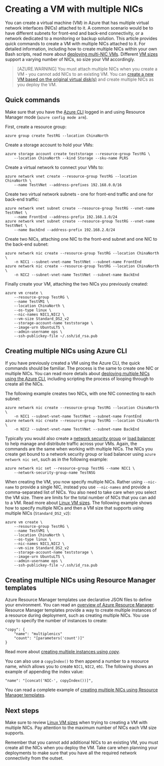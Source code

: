 <properties
   pageTitle="Configure multiple NICs on a Linux VM | Azure"
   description="Learn how to create a VM with multiple NICs attached to it using the Azure CLI or Resource Manager templates."
   services="virtual-machines-linux"
   documentationCenter=""
   authors="iainfoulds"
   manager="timlt"
   editor=""/>

<tags
   ms.service="virtual-machines-linux"
   ms.devlang="na"
   ms.topic="article"
   ms.tgt_pltfrm="vm-linux"
   ms.workload="infrastructure"
   ms.date="08/02/2016"
   wacn.date=""
   ms.author="iainfou"/>

# Creating a VM with multiple NICs
You can create a virtual machine (VM) in Azure that has multiple virtual network interfaces (NICs) attached to it. A common scenario would be to have different subnets for front-end and back-end connectivity, or a network dedicated to a monitoring or backup solution. This article provides quick commands to create a VM with multiple NICs attached to it. For detailed information, including how to create multiple NICs within your own Bash scripts, read more about [deploying multi-NIC VMs](/documentation/articles/virtual-network-deploy-multinic-arm-cli/). Different [VM sizes](/documentation/articles/virtual-machines-linux-sizes/) support a varying number of NICs, so size your VM accordingly.

>[AZURE.WARNING] You must attach multiple NICs when you create a VM - you cannot add NICs to an existing VM. You can [create a new VM based on the original virtual disk(s)](/documentation/articles/virtual-machines-linux-copy-vm/) and create multiple NICs as you deploy the VM.

## Quick commands
Make sure that you have the [Azure CLI](/documentation/articles/xplat-cli-install/) logged in and using Resource Manager mode (`azure config mode arm`).

First, create a resource group:

    azure group create TestRG --location ChinaNorth

Create a storage account to hold your VMs:

    azure storage account create teststorage --resource-group TestRG \
        --location ChinaNorth --kind Storage --sku-name PLRS

Create a virtual network to connect your VMs to:

    azure network vnet create --resource-group TestRG --location ChinaNorth \
        --name TestVNet --address-prefixes 192.168.0.0/16 

Create two virtual network subnets - one for front-end traffic and one for back-end traffic:

    azure network vnet subnet create --resource-group TestRG --vnet-name TestVNet \
        --name FrontEnd --address-prefix 192.168.1.0/24
    azure network vnet subnet create --resource-group TestRG --vnet-name TestVNet \
        --name BackEnd --address-prefix 192.168.2.0/24

Create two NICs, attaching one NIC to the front-end subnet and one NIC to the back-end subnet:

    azure network nic create --resource-group TestRG --location ChinaNorth \
        -n NIC1 --subnet-vnet-name TestVNet --subnet-name FrontEnd
    azure network nic create --resource-group TestRG --location ChinaNorth \
        -n NIC2 --subnet-vnet-name TestVNet --subnet-name BackEnd

Finally create your VM, attaching the two NICs you previously created:

    azure vm create \            
        --resource-group TestRG \
        --name TestVM1 \
        --location ChinaNorth \
        --os-type linux \
        --nic-names NIC1,NIC2 \
        --vm-size Standard_DS2_v2
        --storage-account-name teststorage \
        --image-urn UbuntuLTS \
        --admin-username ops \
        --ssh-publickey-file ~/.ssh/id_rsa.pub

## Creating multiple NICs using Azure CLI
If you have previously created a VM using the Azure CLI, the quick commands should be familiar. The process is the same to create one NIC or multiple NICs. You can read more details about [deploying multiple NICs using the Azure CLI](/documentation/articles/virtual-network-deploy-multinic-arm-cli/), including scripting the process of looping through to create all the NICs.

The following example creates two NICs, with one NIC connecting to each subnet:

    azure network nic create --resource-group TestRG --location ChinaNorth \
        -n NIC1 --subnet-vnet-name TestVNet --subnet-name FrontEnd
    azure network nic create --resource-group TestRG --location ChinaNorth \
        -n NIC2 --subnet-vnet-name TestVNet --subnet-name BackEnd

Typically you would also create a [network security group](/documentation/articles/virtual-networks-nsg/) or [load balancer](/documentation/articles/load-balancer-overview/) to help manage and distribute traffic across your VMs. Again, the commands are the same when working with multiple NICs. The NICs you create get bound to a network security group or load balancer using `azure network nic set`, such as in the following example:

    azure network nic set --resource-group TestRG --name NIC1 \
        --network-security-group-name TestNSG

When creating the VM, you now specify multiple NICs. Rather using `--nic-name` to provide a single NIC, instead you use `--nic-names` and provide a comma-separated list of NICs. You also need to take care when you select the VM size. There are limits for the total number of NICs that you can add to a VM. Read more about [Linux VM sizes](/documentation/articles/virtual-machines-linux-sizes/). The following example shows how to specify multiple NICs and then a VM size that supports using multiple NICs (`Standard_DS2_v2`):

    azure vm create \            
        --resource-group TestRG \
        --name TestVM1 \
        --location ChinaNorth \
        --os-type linux \
        --nic-names NIC1,NIC2 \
        --vm-size Standard_DS2_v2
        --storage-account-name teststorage \
        --image-urn UbuntuLTS \
        --admin-username ops \
        --ssh-publickey-file ~/.ssh/id_rsa.pub

## Creating multiple NICs using Resource Manager templates
Azure Resource Manager templates use declarative JSON files to define your environment. You can read an [overview of Azure Resource Manager](../azure-resource-manager/documentation/articles/resource-group-overview). Resource Manager templates provide a way to create multiple instances of a resource during deployment, such as creating multiple NICs. You use *copy* to specify the number of instances to create:

    "copy": {
        "name": "multiplenics"
        "count": "[parameters('count')]"
    }

Read more about [creating multiple instances using *copy*](/documentation/articles/resource-group-create-multiple/). 

You can also use a `copyIndex()` to then append a number to a resource name, which allows you to create `NIC1`, `NIC2`, etc. The following shows an example of appending the index value:

    "name": "[concat('NIC-', copyIndex())]", 

You can read a complete example of [creating multiple NICs using Resource Manager templates](/documentation/articles/virtual-network-deploy-multinic-arm-template/).

## Next steps
Make sure to review [Linux VM sizes](/documentation/articles/virtual-machines-linux-sizes/) when trying to creating a VM with multiple NICs. Pay attention to the maximum number of NICs each VM size supports. 

Remember that you cannot add additional NICs to an existing VM, you must create all the NICs when you deploy the VM. Take care when planning your deployments to make sure that you have all the required network connectivity from the outset.